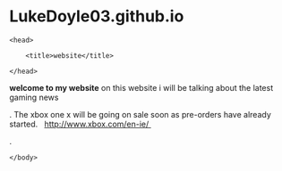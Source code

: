 # LukeDoyle03.github.io

<html>

    <head>

        <title>website</title>

    </head>
<strong>welcome to my website</strong>
    <body>
  on this website i will be talking about the latest gaming news
  
  . The xbox one x will be going on sale soon as pre-orders have already started.
  
  http://www.xbox.com/en-ie/    

 . <img src=''>
        
    </body>

</html>
